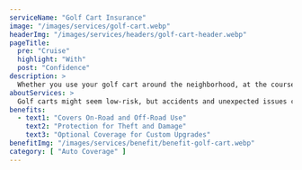 ```yaml
---
serviceName: "Golf Cart Insurance"
image: "/images/services/golf-cart.webp"
headerImg: "/images/services/headers/golf-cart-header.webp"
pageTitle:
  pre: "Cruise"
  highlight: "With"
  post: "Confidence"
description: >
  Whether you use your golf cart around the neighborhood, at the course, or on private property, the right insurance keeps you protected. Moore Insurance helps Arizona cart owners get simple, reliable coverage for accidents, theft, and damage—so you can enjoy the ride without worry.
aboutServices: >
  Golf carts might seem low-risk, but accidents and unexpected issues can still happen. We work with top providers to offer policies that cover liability, property damage, and even custom add-ons. Our team will help you choose a plan that fits how and where you drive, giving you the protection you need at a price that makes sense.
benefits:
  - text1: "Covers On-Road and Off-Road Use"
    text2: "Protection for Theft and Damage"
    text3: "Optional Coverage for Custom Upgrades"
benefitImg: "/images/services/benefit/benefit-golf-cart.webp"
category: [ "Auto Coverage" ]
---
```

